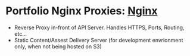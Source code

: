 # Portfolio Nginx Proxies: [Nginx](https://nodejs.org/en/)

- Reverse Proxy in-front of API Server. Handles HTTPS, Ports, Routing, etc...
- Static Content/Assest Delivery Server (for development envrionment only, when not being hosted on S3)